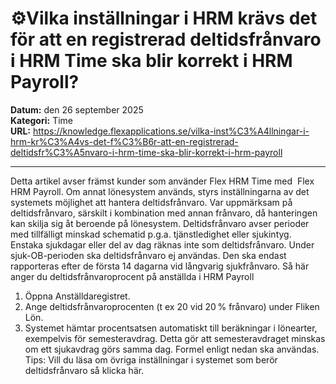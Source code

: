 # ⚙️Vilka inställningar i HRM krävs det för att en registrerad deltidsfrånvaro i HRM Time ska blir korrekt i HRM Payroll?

**Datum:** den 26 september 2025  
**Kategori:** Time  
**URL:** https://knowledge.flexapplications.se/vilka-inst%C3%A4llningar-i-hrm-kr%C3%A4vs-det-f%C3%B6r-att-en-registrerad-deltidsfr%C3%A5nvaro-i-hrm-time-ska-blir-korrekt-i-hrm-payroll

---

Detta artikel avser främst kunder som använder Flex HRM Time med  Flex HRM Payroll. Om annat lönesystem används, styrs inställningarna av det systemets möjlighet att hantera deltidsfrånvaro. Var uppmärksam på deltidsfrånvaro, särskilt i kombination med annan frånvaro, då hanteringen kan skilja sig åt beroende på lönesystem. Deltidsfrånvaro avser perioder med tillfälligt minskad schematid p.g.a. tjänstledighet eller sjukintyg. Enstaka sjukdagar eller del av dag räknas inte som deltidsfrånvaro. Under sjuk-OB-perioden ska deltidsfrånvaro ej användas. Den ska endast rapporteras efter de första 14 dagarna vid långvarig sjukfrånvaro.
Så här anger du deltidsfrånvaroprocent på anställda i HRM Payroll
1. Öppna Anställdaregistret.
2. Ange deltidsfrånvaroprocenten (t ex 20 vid 20 % frånvaro) under Fliken Lön.
3. Systemet hämtar procentsatsen automatiskt till beräkningar i lönearter, exempelvis för semesteravdrag. Detta gör att semesteravdraget minskas om ett sjukavdrag görs samma dag. Formel enligt nedan ska användas.
Tips:
Vill du läsa om övriga inställningar i systemet som berör
deltidsfrånvaro
så klicka här.
